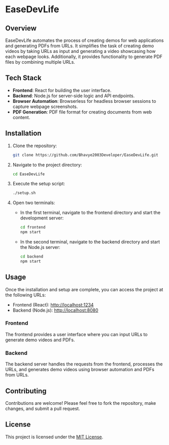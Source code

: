 # EaseDevLife

## Overview
EaseDevLife automates the process of creating demos for web applications and generating PDFs from URLs. It simplifies the task of creating demo videos by taking URLs as input and generating a video showcasing how each webpage looks. Additionally, it provides functionality to generate PDF files by combining multiple URLs.

## Tech Stack
- **Frontend**: React for building the user interface.
- **Backend**: Node.js for server-side logic and API endpoints.
- **Browser Automation**: Browserless for headless browser sessions to capture webpage screenshots.
- **PDF Generation**: PDF file format for creating documents from web content.

## Installation
1. Clone the repository:
   ```bash
   git clone https://github.com/Bhavye2003Developer/EaseDevLife.git

2. Navigate to the project directory:
   ```bash
   cd EaseDevLife
   ```

3. Execute the setup script:
   ```bash
   ./setup.sh
   ```

4. Open two terminals:
   - In the first terminal, navigate to the frontend directory and start the development server:
     ```bash
     cd frontend
     npm start
     ```
   - In the second terminal, navigate to the backend directory and start the Node.js server:
     ```bash
     cd backend
     npm start
     ```

## Usage
Once the installation and setup are complete, you can access the project at the following URLs:
- Frontend (React): [http://localhost:1234](http://localhost:1234)
- Backend (Node.js): [http://localhost:8080](http://localhost:8080)

### Frontend
The frontend provides a user interface where you can input URLs to generate demo videos and PDFs.

### Backend
The backend server handles the requests from the frontend, processes the URLs, and generates demo videos using browser automation and PDFs from URLs.

## Contributing
Contributions are welcome! Please feel free to fork the repository, make changes, and submit a pull request.

## License
This project is licensed under the [MIT License](LICENSE).
```
